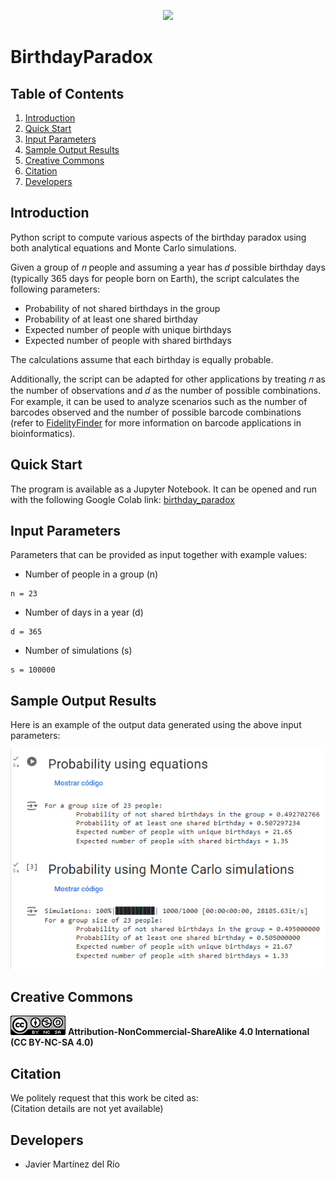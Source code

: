 
<!-- # Badges -->
<p align="center">
    <a href="https://jupyter.org/">
        <img src="https://img.shields.io/badge/Jupyter-FFA500?&logo=jupyter&logoColor=white"" /></a>
</p>

# BirthdayParadox


## Table of Contents 

1. [Introduction](#introduction)
2. [Quick Start](#quick-start)
3. [Input Parameters](#input-parameters)
4. [Sample Output Results](#sample-output-results)
5. [Creative Commons](#creative-commons)
6. [Citation](#citation)
7. [Developers](#developers)


## Introduction
Python script to compute various aspects of the birthday paradox using both analytical equations and Monte Carlo simulations.

Given a group of 𝑛 people and assuming a year has 𝑑 possible birthday days (typically 365 days for people born on Earth), the script calculates the following parameters:	
  - Probability of not shared birthdays in the group
  - Probability of at least one shared birthday
  - Expected number of people with unique birthdays
  - Expected number of people with shared birthdays

The calculations assume that each birthday is equally probable.

Additionally, the script can be adapted for other applications by treating 𝑛 as the number of observations and 𝑑 as the number of possible combinations. For example, it can be used to analyze scenarios such as the number of barcodes observed and the number of possible barcode combinations (refer to [FidelityFinder](https://github.com/RTlabCBM/FidelityFinder) for more information on barcode applications in bioinformatics).

## Quick Start
The program is available as a Jupyter Notebook. It can be opened and run with the following Google Colab link: [birthday_paradox](https://colab.research.google.com/github/javiermardelrio/BirthdayParadox/blob/main/JupyterNotebooks/birthday_paradox.ipynb)

## Input Parameters

Parameters that can be provided as input together with example values:

- Number of people in a group (n)
```console
n = 23
```
- Number of days in a year (d)
```console
d = 365
```
- Number of simulations (s)
```console
s = 100000
```

## Sample Output Results
Here is an example of the output data generated using the above input parameters:

![image](https://github.com/javiermardelrio/BirthdayParadox/blob/main/docs/images/sample_results_1k_simulations.png?raw=true)

## Creative Commons
![image](https://github.com/javiermardelrio/BirthdayParadox/blob/main/docs/images/cc_logo.png?raw=true)
**Attribution-NonCommercial-ShareAlike 4.0 International**  
**(CC BY-NC-SA 4.0)** 

## Citation  
We politely request that this work be cited as:  
(Citation details are not yet available)

## Developers

- Javier Martínez del Río
